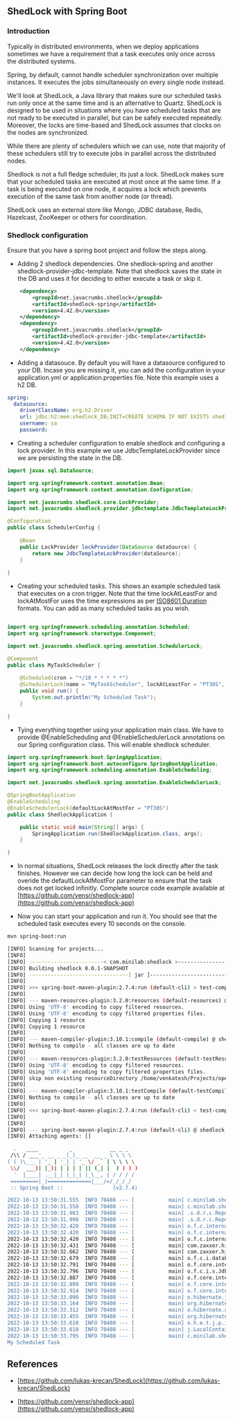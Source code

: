 ## ShedLock with Spring Boot

### Introduction

Typically in distributed environments, when we deploy applications sometimes we have a requirement that a task executes only once across the distributed systems. 

Spring, by default, cannot handle scheduler synchronization over multiple instances. It executes the jobs simultaneously on every single node instead.

We'll look at ShedLock, a Java library that makes sure our scheduled tasks run only once at the same time and is an alternative to Quartz. ShedLock is designed to be used in situations where you have scheduled tasks that are not ready to be executed in parallel, but can be safely executed repeatedly. Moreover, the locks are time-based and ShedLock assumes that clocks on the nodes are synchronized.

While there are plenty of schedulers which we can use, note that majority of these schedulers still try to execute jobs in parallel across the distributed nodes. 

Shedlock is not a full fledge scheduler, its just a lock. ShedLock makes sure that your scheduled tasks are executed at most once at the same time. If a task is being executed on one node, it acquires a lock which prevents execution of the same task from another node (or thread).

ShedLock uses an external store like Mongo, JDBC database, Redis, Hazelcast, ZooKeeper or others for coordination.

### Shedlock configuration

Ensure that you have a spring boot project and follow the steps along.

* Adding 2 shedlock dependencies. One shedlock-spring and another shedlock-provider-jdbc-template. Note that shedlock saves the state in the DB and uses it for deciding to either execute a task or skip it.

```xml
    <dependency>
        <groupId>net.javacrumbs.shedlock</groupId>
        <artifactId>shedlock-spring</artifactId>
        <version>4.42.0</version>
    </dependency>
    <dependency>
        <groupId>net.javacrumbs.shedlock</groupId>
        <artifactId>shedlock-provider-jdbc-template</artifactId>
        <version>4.42.0</version>
    </dependency>
```

* Adding a datasouce. By default you will have a datasource configured to your DB. Incase you are missing it, you can add the configuration in your application.yml or application.properties file. Note this example uses a h2 DB.

```yml
spring:
  datasource:
    driverClassName: org.h2.Driver
    url: jdbc:h2:mem:shedlock_DB;INIT=CREATE SCHEMA IF NOT EXISTS shedlock;DB_CLOSE_DELAY=-1;DB_CLOSE_ON_EXIT=FALSE
    username: sa
    password:
```

* Creating a scheduler configuration to enable shedlock and configuring a lock provider. In this example we use JdbcTemplateLockProvider since we are persisting the state in the DB.

```java
import javax.sql.DataSource;

import org.springframework.context.annotation.Bean;
import org.springframework.context.annotation.Configuration;

import net.javacrumbs.shedlock.core.LockProvider;
import net.javacrumbs.shedlock.provider.jdbctemplate.JdbcTemplateLockProvider;

@Configuration
public class SchedulerConfig {
    
    @Bean
    public LockProvider lockProvider(DataSource dataSource) {
        return new JdbcTemplateLockProvider(dataSource);
    }
    
}
```

* Creating your scheduled tasks. This shows an example scheduled task that executes on a cron trigger. Note that the time lockAtLeastFor and lockAtMostFor uses the time expressions as per [ISO8601 Duration](https://en.wikipedia.org/wiki/ISO_8601#Durations) formats. You can add as many scheduled tasks as you wish.

```java

import org.springframework.scheduling.annotation.Scheduled;
import org.springframework.stereotype.Component;

import net.javacrumbs.shedlock.spring.annotation.SchedulerLock;

@Component
public class MyTaskScheduler {
 
    @Scheduled(cron = "*/10 * * * * *")
    @SchedulerLock(name = "MyTaskScheduler", lockAtLeastFor = "PT30S", lockAtMostFor = "PT1M")
    public void run() {
        System.out.println("My Scheduled Task");
    }

}

```

* Tying everything together using your application main class.  We have to provide @EnableScheduling and @EnableSchedulerLock annotations on our Spring configuration class. This will enable shedlock scheduler.

```java
import org.springframework.boot.SpringApplication;
import org.springframework.boot.autoconfigure.SpringBootApplication;
import org.springframework.scheduling.annotation.EnableScheduling;

import net.javacrumbs.shedlock.spring.annotation.EnableSchedulerLock;

@SpringBootApplication
@EnableScheduling
@EnableSchedulerLock(defaultLockAtMostFor = "PT30S")
public class ShedlockApplication {

	public static void main(String[] args) {
		SpringApplication.run(ShedlockApplication.class, args);
	}

}
```

* In normal situations, ShedLock releases the lock directly after the task finishes. However we can decide how long the lock can be held and overide the defaultLockAtMostFor parameter to ensure that the task does not get locked infinitly. Complete source code example available at [https://github.com/vensr/shedlock-app](https://github.com/vensr/shedlock-app)

* Now you can start your application and run it. You should see that the scheduled task executes every 10 seconds on the console.

```bash
mvn spring-boot:run
```

```bash
[INFO] Scanning for projects...
[INFO] 
[INFO] ------------------------< com.minilab:shedlock >------------------------
[INFO] Building shedlock 0.0.1-SNAPSHOT
[INFO] --------------------------------[ jar ]---------------------------------
[INFO] 
[INFO] >>> spring-boot-maven-plugin:2.7.4:run (default-cli) > test-compile @ shedlock >>>
[INFO] 
[INFO] --- maven-resources-plugin:3.2.0:resources (default-resources) @ shedlock ---
[INFO] Using 'UTF-8' encoding to copy filtered resources.
[INFO] Using 'UTF-8' encoding to copy filtered properties files.
[INFO] Copying 1 resource
[INFO] Copying 1 resource
[INFO] 
[INFO] --- maven-compiler-plugin:3.10.1:compile (default-compile) @ shedlock ---
[INFO] Nothing to compile - all classes are up to date
[INFO] 
[INFO] --- maven-resources-plugin:3.2.0:testResources (default-testResources) @ shedlock ---
[INFO] Using 'UTF-8' encoding to copy filtered resources.
[INFO] Using 'UTF-8' encoding to copy filtered properties files.
[INFO] skip non existing resourceDirectory /home/venkatesh/Projects/opensource/shedlock-app/src/test/resources
[INFO] 
[INFO] --- maven-compiler-plugin:3.10.1:testCompile (default-testCompile) @ shedlock ---
[INFO] Nothing to compile - all classes are up to date
[INFO] 
[INFO] <<< spring-boot-maven-plugin:2.7.4:run (default-cli) < test-compile @ shedlock <<<
[INFO] 
[INFO] 
[INFO] --- spring-boot-maven-plugin:2.7.4:run (default-cli) @ shedlock ---
[INFO] Attaching agents: []

  .   ____          _            __ _ _
 /\\ / ___'_ __ _ _(_)_ __  __ _ \ \ \ \
( ( )\___ | '_ | '_| | '_ \/ _` | \ \ \ \
 \\/  ___)| |_)| | | | | || (_| |  ) ) ) )
  '  |____| .__|_| |_|_| |_\__, | / / / /
 =========|_|==============|___/=/_/_/_/
 :: Spring Boot ::                (v2.7.4)

2022-10-13 13:50:31.555  INFO 70408 --- [           main] c.minilab.shedlock.ShedlockApplication   : Starting ShedlockApplication using Java 17.0.4 on venkatesh-personal with PID 70408 (/home/venkatesh/Projects/opensource/shedlock-app/target/classes started by venkatesh in /home/venkatesh/Projects/opensource/shedlock-app)
2022-10-13 13:50:31.558  INFO 70408 --- [           main] c.minilab.shedlock.ShedlockApplication   : No active profile set, falling back to 1 default profile: "default"
2022-10-13 13:50:31.983  INFO 70408 --- [           main] .s.d.r.c.RepositoryConfigurationDelegate : Bootstrapping Spring Data JPA repositories in DEFAULT mode.
2022-10-13 13:50:31.998  INFO 70408 --- [           main] .s.d.r.c.RepositoryConfigurationDelegate : Finished Spring Data repository scanning in 5 ms. Found 0 JPA repository interfaces.
2022-10-13 13:50:32.420  INFO 70408 --- [           main] o.f.c.internal.license.VersionPrinter    : Flyway Community Edition 9.4.0 by Redgate
2022-10-13 13:50:32.420  INFO 70408 --- [           main] o.f.c.internal.license.VersionPrinter    : See what's new here: https://flywaydb.org/documentation/learnmore/releaseNotes#9.4.0
2022-10-13 13:50:32.420  INFO 70408 --- [           main] o.f.c.internal.license.VersionPrinter    : 
2022-10-13 13:50:32.431  INFO 70408 --- [           main] com.zaxxer.hikari.HikariDataSource       : HikariPool-1 - Starting...
2022-10-13 13:50:32.662  INFO 70408 --- [           main] com.zaxxer.hikari.HikariDataSource       : HikariPool-1 - Start completed.
2022-10-13 13:50:32.679  INFO 70408 --- [           main] o.f.c.i.database.base.BaseDatabaseType   : Database: jdbc:h2:mem:shedlock_DB (H2 2.1)
2022-10-13 13:50:32.791  INFO 70408 --- [           main] o.f.core.internal.command.DbValidate     : Successfully validated 1 migration (execution time 00:00.009s)
2022-10-13 13:50:32.796  INFO 70408 --- [           main] o.f.c.i.s.JdbcTableSchemaHistory         : Creating Schema History table "PUBLIC"."flyway_schema_history" ...
2022-10-13 13:50:32.887  INFO 70408 --- [           main] o.f.core.internal.command.DbMigrate      : Current version of schema "PUBLIC": << Empty Schema >>
2022-10-13 13:50:32.899  INFO 70408 --- [           main] o.f.core.internal.command.DbMigrate      : Migrating schema "PUBLIC" to version "1 - shedlock"
2022-10-13 13:50:32.914  INFO 70408 --- [           main] o.f.core.internal.command.DbMigrate      : Successfully applied 1 migration to schema "PUBLIC", now at version v1 (execution time 00:00.041s)
2022-10-13 13:50:33.090  INFO 70408 --- [           main] o.hibernate.jpa.internal.util.LogHelper  : HHH000204: Processing PersistenceUnitInfo [name: default]
2022-10-13 13:50:33.164  INFO 70408 --- [           main] org.hibernate.Version                    : HHH000412: Hibernate ORM core version 5.6.11.Final
2022-10-13 13:50:33.312  INFO 70408 --- [           main] o.hibernate.annotations.common.Version   : HCANN000001: Hibernate Commons Annotations {5.1.2.Final}
2022-10-13 13:50:33.455  INFO 70408 --- [           main] org.hibernate.dialect.Dialect            : HHH000400: Using dialect: org.hibernate.dialect.H2Dialect
2022-10-13 13:50:33.610  INFO 70408 --- [           main] o.h.e.t.j.p.i.JtaPlatformInitiator       : HHH000490: Using JtaPlatform implementation: [org.hibernate.engine.transaction.jta.platform.internal.NoJtaPlatform]
2022-10-13 13:50:33.618  INFO 70408 --- [           main] j.LocalContainerEntityManagerFactoryBean : Initialized JPA EntityManagerFactory for persistence unit 'default'
2022-10-13 13:50:33.795  INFO 70408 --- [           main] c.minilab.shedlock.ShedlockApplication   : Started ShedlockApplication in 3.071 seconds (JVM running for 3.724)
My Scheduled Task
```


## References

* [https://github.com/lukas-krecan/ShedLock](https://github.com/lukas-krecan/ShedLock)

* [https://github.com/vensr/shedlock-app](https://github.com/vensr/shedlock-app)

